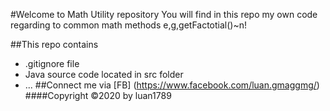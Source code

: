 #Welcome to Math Utility repository
You will find in this repo my own code
regarding to common math methods e,g,getFactotial()~n!

##This repo contains
* .gitignore file
* Java source code located in src folder
* ...
##Connect me via
[FB] (https://www.facebook.com/luan.gmaggmg/)
####Copyright ©2020 by luan1789